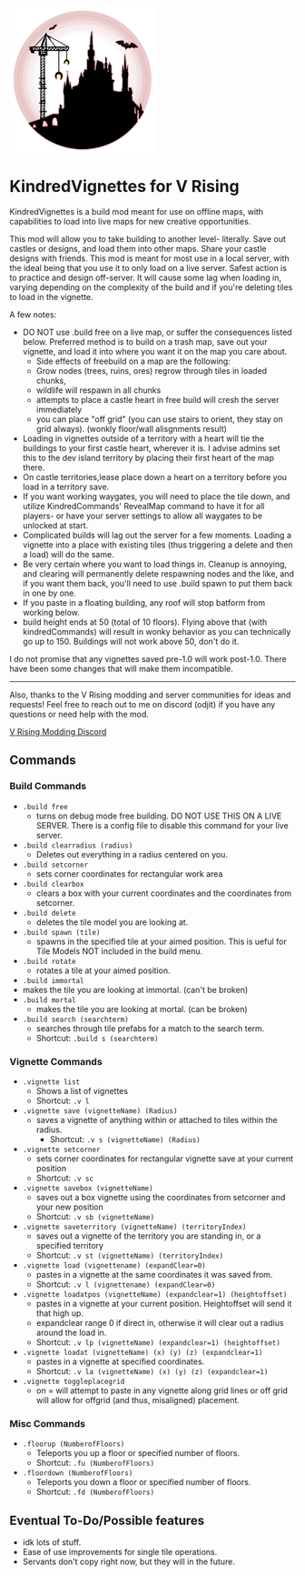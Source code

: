 ![](logo.png)
# KindredVignettes for V Rising
KindredVignettes is a build mod meant for use on offline maps, with capabilities to load into live maps for new creative opportunities.

This mod will allow you to take building to another level- literally.
Save out castles or designs, and load them into other maps. Share your castle designs with friends.
This mod is meant for most use in a local server, with the ideal being that you use it to only load on a live server. Safest action is to practice and design off-server. It will cause some lag when loading in, varying depending on the complexity of the build and if you're deleting tiles to load in the vignette.

A few notes: 
- DO NOT use .build free on a live map, or suffer the consequences listed below. Preferred method is to build on a trash map, save out your vignette, and load it into where you want it on the map you care about. 
  - Side effects of freebuild on a map are the following: 
  - Grow nodes (trees, ruins, ores) regrow through tiles in loaded chunks,
  - wildlife will respawn in all chunks
  - attempts to place a castle heart in free build will cresh the server immediately 
  - you can place "off grid" (you can use stairs to orient, they stay on grid always). (wonkly floor/wall alisgnments result)
- Loading in vignettes outside of a territory with a heart will tie the buildings to your first castle heart, wherever it is. I advise admins set this to the dev island territory by placing their first heart of the map there.
- On castle territories,lease place down a heart on a territory before you load in a territory save. 
- If you want working waygates, you will need to place the tile down, and utilize KindredCommands' RevealMap command to have it for all players- or have your server settings to allow all waygates to be unlocked at start.
- Complicated builds will lag out the server for a few moments. Loading a vignette into a place with existing tiles (thus triggering a delete and then a load) will do the same.
- Be very certain where you want to load things in. Cleanup is annoying, and clearing will permanently delete respawning nodes and the like, and if you want them back, you'll need to use .build spawn to put them back in one by one. 
- If you paste in a floating building, any roof will stop batform from working below. 
- build height ends at 50 (total of 10 floors). Flying above that (with kindredCommands) will result in wonky behavior as you can technically go up to 150. Buildings will not work above 50, don't do it.

I do not promise that any vignettes saved pre-1.0 will work post-1.0. There have been some changes that will make them incompatible.

---
Also, thanks to the V Rising modding and server communities for ideas and requests!
Feel free to reach out to me on discord (odjit) if you have any questions or need help with the mod.

[V Rising Modding Discord](https://vrisingmods.com/discord)

## Commands

### Build Commands
- `.build free` 
  - turns on debug mode free building. DO NOT USE THIS ON A LIVE SERVER. There is a config file to disable this command for your live server.
- `.build clearradius (radius)` 
  - Deletes out everything in a radius centered on you. 
- `.build setcorner` 
  - sets corner coordinates for rectangular work area
- `.build clearbox`
  - clears a box with your current coordinates and the coordinates from setcorner.
- `.build delete` 
  - deletes the tile model you are looking at.
- `.build spawn (tile)`
  - spawns in the specified tile at your aimed position. This is ueful for Tile Models NOT included in the build menu.
- `.build rotate` 
  - rotates a tile at your aimed position.
- `.build immortal`
 - makes the tile you are looking at immortal. (can't be broken)
- `.build mortal`
  - makes the tile you are looking at mortal. (can be broken)
- `.build search (searchterm)`
  - searches through tile prefabs for a match to the search term.
  - Shortcut: `.build s (searchterm)`


### Vignette Commands
- `.vignette list`
  - Shows a list of vignettes
  - Shortcut: `.v l`
- `.vignette save (vignetteName) (Radius)`
  - saves a vignette of anything within or attached to tiles within the radius. 
	- Shortcut: `.v s (vignetteName) (Radius)`
- `.vignette setcorner`
  - sets corner coordinates for rectangular vignette save at your current position
  - Shortcut: `.v sc`
- `.vignette savebox (vignetteName)`
  - saves out a box vignette using the coordinates from setcorner and your new position
  - Shortcut: `.v sb (vignetteName)`
- `.vignette saveterritory (vignetteName) (territoryIndex)`
  - saves out a vignette of the territory you are standing in, or a specified territory
  - Shortcut: `.v st (vignetteName) (territoryIndex)`
- `.vignette load (vignettename) (expandClear=0)`
  - pastes in a vignette at the same coordinates it was saved from.
  - Shortcut: `.v l (vignettename) (expandClear=0)`
- `.vignette loadatpos (vignetteName) (expandclear=1) (heightoffset)`
  - pastes in a vignette at your current position. Heightoffset will send it that high up. 
  - expandclear range 0 if direct in, otherwise it will clear out a radius around the load in.
  - Shortcut: `.v lp (vignetteName) (expandclear=1) (heightoffset)`
- `.vignette loadat (vignetteName) (x) (y) (z) (expandclear=1)`
  - pastes in a vignette at specified coordinates.
  - Shortcut: `.v la (vignetteName) (x) (y) (z) (expandclear=1)`
- `.vignette toggleplacegrid`
  - on = will attempt to paste in any vignette along grid lines or off grid will allow for offgrid (and thus, misaligned) placement.

### Misc Commands
- `.floorup (NumberofFloors)`
  - Teleports you up a floor or specified number of floors.
  - Shortcut: `.fu (NumberofFloors)`
- `.floordown (NumberofFloors)`
  - Teleports you down a floor or specified number of floors.
  - Shortcut: `.fd (NumberofFloors)`

	

  
  
## Eventual To-Do/Possible features
- idk lots of stuff.
- Ease of use improvements for single tile operations.
- Servants don't copy right now, but they will in the future.